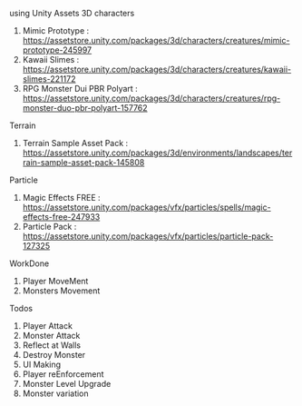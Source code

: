 using Unity Assets
3D characters
1. Mimic Prototype  :   https://assetstore.unity.com/packages/3d/characters/creatures/mimic-prototype-245997
2. Kawaii Slimes    :   https://assetstore.unity.com/packages/3d/characters/creatures/kawaii-slimes-221172
3. RPG Monster Dui PBR Polyart  :   https://assetstore.unity.com/packages/3d/characters/creatures/rpg-monster-duo-pbr-polyart-157762

Terrain
1. Terrain Sample Asset Pack    :   https://assetstore.unity.com/packages/3d/environments/landscapes/terrain-sample-asset-pack-145808

Particle
1. Magic Effects FREE   :   https://assetstore.unity.com/packages/vfx/particles/spells/magic-effects-free-247933
2. Particle Pack        :   https://assetstore.unity.com/packages/vfx/particles/particle-pack-127325


WorkDone
1. Player MoveMent
2. Monsters Movement

Todos
1. Player Attack
2. Monster Attack
3. Reflect at Walls
4. Destroy Monster
5. UI Making
6. Player reEnforcement
7. Monster Level Upgrade
8. Monster variation